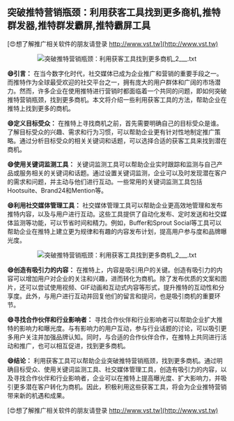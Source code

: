 ## **突破推特营销瓶颈：利用获客工具找到更多商机,推特群发器,推特群发霸屏,推特霸屏工具**

[😍想了解推广相关软件的朋友请登录 http://www.vst.tw](http://www.vst.tw)

 <center><img src="https://vst.tw/MP4/tuiguang/png/6.png" alt="突破推特营销瓶颈：利用获客工具找到更多商机_2___.txt"></center>

**😄引言：**
在当今数字化时代，社交媒体已成为企业推广和营销的重要手段之一。而推特作为全球最受欢迎的社交平台之一，拥有庞大的用户群体和广阔的市场潜力。然而，许多企业在使用推特进行营销时都面临着一个共同的问题，即如何突破推特营销瓶颈，找到更多商机。本文将介绍一些利用获客工具的方法，帮助企业在推特上找到更多的商机。

**😄定义目标受众：**
在推特上寻找商机之前，首先需要明确自己的目标受众是谁。了解目标受众的兴趣、需求和行为习惯，可以帮助企业更有针对性地制定推广策略。通过分析目标受众的相关关键词和话题，可以选择合适的获客工具来找到潜在商机。

**😄使用关键词监测工具：**
关键词监测工具可以帮助企业实时跟踪和监测与自己产品或服务相关的关键词和话题。通过设置关键词监测，企业可以及时发现潜在客户的需求和问题，并主动与他们进行互动。一些常用的关键词监测工具包括Hootsuite、Brand24和Mention等。

**😄利用社交媒体管理工具：**
社交媒体管理工具可以帮助企业更高效地管理和发布推特内容，以及与用户进行互动。这些工具提供了自动化发布、定时发送和社交媒体监测等功能，可以节省时间和精力。例如，Buffer和Sprout Social等工具可以帮助企业在推特上建立更为规律和有趣的内容发布计划，提高用户参与度和品牌曝光度。

 <center><img src="https://vst.tw/MP4/tuiguang/png/0.png" alt="突破推特营销瓶颈：利用获客工具找到更多商机_2___.txt"></center>

**😄创造有吸引力的内容：**
在推特上，内容是吸引用户的关键。创造有吸引力的内容可以增加用户对企业的关注和兴趣，进而转化为商机。除了发布优质的文案和图片，还可以尝试使用视频、GIF动画和互动式内容等形式，提升推特的互动性和分享度。此外，与用户进行互动并回复他们的留言和提问，也是吸引商机的重要环节。

**😄寻找合作伙伴和行业影响者：**
寻找合作伙伴和行业影响者可以帮助企业扩大推特的影响力和曝光度。与有影响力的用户互动，参与行业话题的讨论，可以吸引更多用户关注并加强品牌认知。同时，与合适的合作伙伴合作，在推特上共同进行活动和推广，也可以相互促进，找到更多商机。

**😄结论：**
利用获客工具可以帮助企业突破推特营销瓶颈，找到更多商机。通过明确目标受众、使用关键词监测工具、社交媒体管理工具，创造有吸引力的内容，以及寻找合作伙伴和行业影响者，企业可以在推特上提高曝光度、扩大影响力，并吸引更多潜在客户转化为商机。因此，积极利用这些获客工具，将会为企业推特营销带来新的机遇和成果。

[😍想了解推广相关软件的朋友请登录 http://www.vst.tw](http://www.vst.tw)



